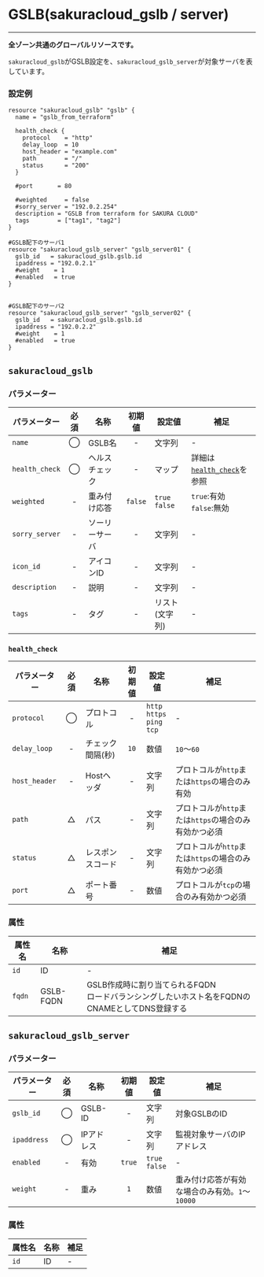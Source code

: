 # GSLB(sakuracloud_gslb / server)

---

**全ゾーン共通のグローバルリソースです。**

`sakuracloud_gslb`がGSLB設定を、`sakuracloud_gslb_server`が対象サーバを表しています。

### 設定例

```hcl
resource "sakuracloud_gslb" "gslb" {
  name = "gslb_from_terraform"

  health_check {
    protocol    = "http"
    delay_loop  = 10
    host_header = "example.com"
    path        = "/"
    status      = "200"
  }

  #port       = 80

  #weighted     = false
  #sorry_server = "192.0.2.254"
  description = "GSLB from terraform for SAKURA CLOUD"
  tags        = ["tag1", "tag2"]
}

#GSLB配下のサーバ1
resource "sakuracloud_gslb_server" "gslb_server01" {
  gslb_id   = sakuracloud_gslb.gslb.id
  ipaddress = "192.0.2.1"
  #weight    = 1
  #enabled   = true
}


#GSLB配下のサーバ2
resource "sakuracloud_gslb_server" "gslb_server02" {
  gslb_id   = sakuracloud_gslb.gslb.id
  ipaddress = "192.0.2.2"
  #weight    = 1
  #enabled   = true
}

```

## `sakuracloud_gslb`

### パラメーター

|パラメーター         |必須  |名称           |初期値     |設定値                    |補足                                          |
|-------------------|:---:|---------------|:--------:|------------------------|----------------------------------------------|
| `name`            | ◯   | GSLB名        | -        | 文字列                  | - |
| `health_check`    | ◯   | ヘルスチェック  | -        | マップ                  | 詳細は[`health_check`](#health_check)を参照    |
| `weighted`        | -   | 重み付け応答    | `false` | `true`<br />`false` | `true`:有効<br />`false`:無効 |
| `sorry_server`     | -   | ソーリーサーバ  | -      | 文字列 | - |
| `icon_id`         | -   | アイコンID         | - | 文字列 | - |
| `description`     | -   | 説明  | -      | 文字列 | - |
| `tags`            | -   | タグ | -      | リスト(文字列) | - |

### `health_check`

|パラメーター     |必須  |名称                |初期値     |設定値                    |補足                                          |
|---------------|:---:|--------------------|:--------:|------------------------|----------------------------------------------|
| `protocol`    | ◯   | プロトコル        | -        | `http`<br />`https`<br />`ping`<br />`tcp`| - |
| `delay_loop`  | -   | チェック間隔(秒)        | `10`        | 数値                  | `10`〜`60` |
| `host_header` | -   | Hostヘッダ  | - | 文字列 | プロトコルが`http`または`https`の場合のみ有効 |
| `path`        | △   | パス  | - | 文字列 | プロトコルが`http`または`https`の場合のみ有効かつ必須 |
| `status`      | △   | レスポンスコード | - | 文字列 | プロトコルが`http`または`https`の場合のみ有効かつ必須 |
| `port`        | △   | ポート番号 | - | 数値 | プロトコルが`tcp`の場合のみ有効かつ必須 |

### 属性

|属性名          | 名称             | 補足                                        |
|---------------|-----------------|--------------------------------------------|
| `id`          | ID              | -                                          |
| `fqdn`        | GSLB-FQDN       | GSLB作成時に割り当てられるFQDN<br />ロードバランシングしたいホスト名をFQDNのCNAMEとしてDNS登録する    |



## `sakuracloud_gslb_server`

### パラメーター

|パラメーター  |必須  |名称          |初期値   |設定値                 |補足                                          |
|------------|:---:|--------------|:------:|---------------------|----------------------------------------------|
| `gslb_id`  | ◯   | GSLB-ID      | -      | 文字列                | 対象GSLBのID |
| `ipaddress`| ◯   | IPアドレス     | -      | 文字列               | 監視対象サーバのIPアドレス|
| `enabled`  | -   | 有効          | `true` | `true`<br />`false` | - |
| `weight`   | -   | 重み          | `1`    | 数値                 | 重み付け応答が有効な場合のみ有効。`1`〜`10000`|


### 属性

|属性名       | 名称             | 補足 |
|------------|-----------------|------|
| `id`       | ID              | -  |
